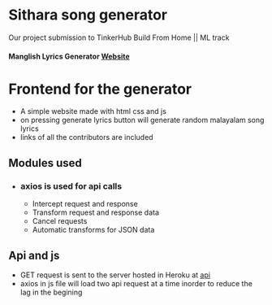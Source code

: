 # Sithara song generator
  Our project submission to TinkerHub Build From Home || ML track
  #### Manglish Lyrics Generator [Website](https://nandakishormpai.co/manglish_lyrics_generator/)
  
# Frontend for the generator

- A simple website made with html css and js 
- on pressing generate lyrics button will generate random malayalam song lyrics 
- links of all the contributors are included
## Modules used
- ### axios is used for api calls 
  - Intercept request and response
  - Transform request and response data
  - Cancel requests
  - Automatic transforms for JSON data
## Api and js 
- GET request is sent to the server hosted in Heroku at [api](https://manglish-lyrics-generator.herokuapp.com/)
- axios in js file will load two api request at a time inorder to reduce the lag in the begining


